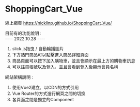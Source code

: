 # ShoppingCart_Vue
線上網頁
https://nicklinp.github.io/ShoppingCart_Vue/

目前有的功能說明 : <br>
---- 2022.10.28 ----
1. slick.js拖曳 / 自動輪播圖片
2. 下方熱門商品可以點擊進入商品詳細頁面
3. 商品頁面可以按下加入購物車，並且會顯示在最上方的購物車訊息
4. 可以註冊帳號以及登入，並且會看到登入後顯示會員名稱

網站架構說明 :
1. 使用Vue2建立，以CDN的方式引用
2. Vue Router的方式進行網頁之間的切換
3. 各頁面之間是獨立的Component
